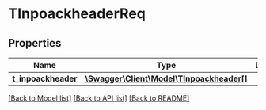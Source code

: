 # TInpoackheaderReq

## Properties
Name | Type | Description | Notes
------------ | ------------- | ------------- | -------------
**t_inpoackheader** | [**\Swagger\Client\Model\TInpoackheader[]**](TInpoackheader.md) |  | [optional] 

[[Back to Model list]](../README.md#documentation-for-models) [[Back to API list]](../README.md#documentation-for-api-endpoints) [[Back to README]](../README.md)


